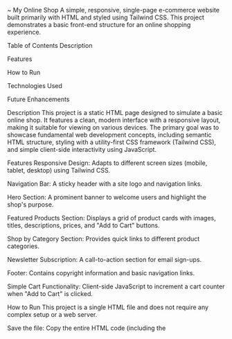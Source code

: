 ~
My Online Shop
A simple, responsive, single-page e-commerce website built primarily with HTML and styled using Tailwind CSS. This project demonstrates a basic front-end structure for an online shopping experience.

Table of Contents
Description

Features

How to Run

Technologies Used

Future Enhancements

Description
This project is a static HTML page designed to simulate a basic online shop. It features a clean, modern interface with a responsive layout, making it suitable for viewing on various devices. The primary goal was to showcase fundamental web development concepts, including semantic HTML structure, styling with a utility-first CSS framework (Tailwind CSS), and simple client-side interactivity using JavaScript.

Features
Responsive Design: Adapts to different screen sizes (mobile, tablet, desktop) using Tailwind CSS.

Navigation Bar: A sticky header with a site logo and navigation links.

Hero Section: A prominent banner to welcome users and highlight the shop's purpose.

Featured Products Section: Displays a grid of product cards with images, titles, descriptions, prices, and "Add to Cart" buttons.

Shop by Category Section: Provides quick links to different product categories.

Newsletter Subscription: A call-to-action section for email sign-ups.

Footer: Contains copyright information and basic navigation links.

Simple Cart Functionality: Client-side JavaScript to increment a cart counter when "Add to Cart" is clicked.

How to Run
This project is a single HTML file and does not require any complex setup or a web server.

Save the file: Copy the entire HTML code (including the <script> tags) into a new file.

Name the file: Save it as index.html (or any other .html extension).

Open in browser: Navigate to the saved file on your computer and open it with any modern web browser (e.g., Chrome, Firefox, Edge, Safari).

The website will load directly in your browser.

Technologies Used
HTML5: For structuring the web page content.

Tailwind CSS: A utility-first CSS framework used via CDN for rapid and responsive styling.

JavaScript: Minimal client-side scripting for interactive elements like the "Add to Cart" counter.

Future Enhancements
This is a basic static site. Here are some ideas for future enhancements:

Dynamic Product Data: Fetch product information from an API or JSON file.

Full Cart Functionality: Implement adding/removing items, quantity updates, and checkout process.

Product Detail Pages: Create separate pages for individual product details.

Search and Filtering: Add functionality to search for products and filter by category, price, etc.

User Authentication: Implement user login/registration.

Backend Integration: Connect to a server-side language (e.g., Node.js, Python, Java) for database management and order processing.

Advanced UI/UX: Implement carousels, modals, and more complex interactive elements.

Accessibility Improvements: Ensure full WCAG compliance.
